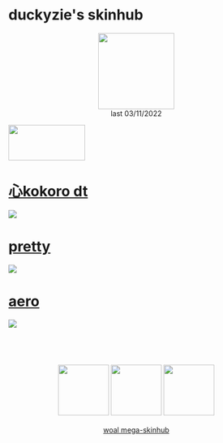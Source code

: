 # duckyzie's skinhub
<p align="center">
<a href="https://osu.ppy.sh/users/15980513">
  <img src="https://a.ppy.sh/15980513"  
       width="150"
       height="150"></a>
<br>
last 03/11/2022
</p>

<a href="https://www.youtube.com/watch?v=kbbgypvGPgM">
<img src="https://i.imgur.com/uDyKiLi.png"
       width="151" 
       height="70"/></a>

# [心kokoro dt](https://github.com/rudjx3/skins/raw/main/duckyzie/%E5%BF%83kokoro%20dt.osk)
[![](https://osu.ppy.sh/ss/18211277/8511)](https://github.com/rudjx3/skins/raw/main/duckyzie/%E5%BF%83kokoro%20dt.osk)

# [pretty](https://github.com/rudjx3/skins/raw/main/duckyzie/pretty.osk)
[![](https://cdn.discordapp.com/attachments/901175797698687016/1021418609085521930/image0.jpg)](https://github.com/rudjx3/skins/raw/main/duckyzie/pretty.osk)

# [aero](https://github.com/rudjx3/skins/raw/main/duckyzie/aero.osk)
[![](https://i.imgur.com/mXW7AHJ.jpeg)](https://github.com/rudjx3/skins/raw/main/duckyzie/aero.osk)

#
<p align="center">
  <br></br>
  <a href="https://www.twitch.tv/duckyziee">
  <img src="https://i.imgur.com/HM030lk.png" 
       width="100" 
       height="100"></a>
  <a href="https://www.youtube.com/channel/UCqEKAPwo1YbeAnhoWBZCZiA">
  <img src="https://i.imgur.com/YWbDUUy.png"  
       width="100" 
       height="100"></a>
  <a href="https://twitter.com/duckyzie">
  <img src="https://i.imgur.com/PUQ5uWf.png" 
       width="100" 
       height="100"></a>
  <br></br>
  <a href="README.md">woal mega-skinhub</a>
 </p>
